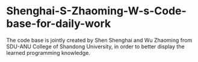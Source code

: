 # Shenghai-S-Zhaoming-W-s-Code-base-for-daily-work
The code base is jointly created by Shen Shenghai and Wu Zhaoming from SDU-ANU College of Shandong University, in order to better display the learned programming knowledge.
